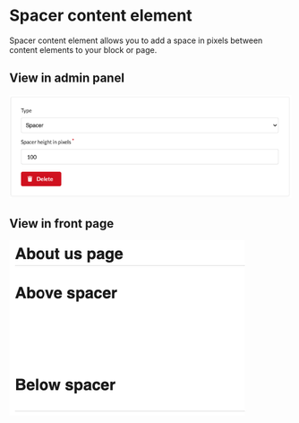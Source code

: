 # Spacer content element

Spacer content element allows you to add a space in pixels 
between content elements to your block or page.

## View in admin panel

![Spacer in admin panel](spacer1.png)

## View in front page

![Spacer in front page](spacer2.png)
